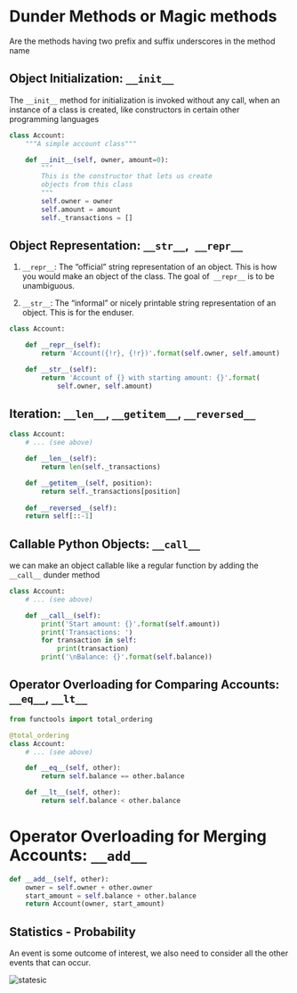 # Dunder Methods or Magic methods
 Are the methods having two prefix and suffix underscores in the method name

## Object Initialization: `__init__ `
The `__init__` method for initialization is invoked without any call, when an instance of a class is created, like constructors in certain other programming languages

```python
class Account:
    """A simple account class"""

    def __init__(self, owner, amount=0):
        """
        This is the constructor that lets us create
        objects from this class
        """
        self.owner = owner
        self.amount = amount
        self._transactions = []
```
## Object Representation: `__str__`,` __repr__`

1. `__repr__`: The “official” string representation of an object. This is how you would make an object of the class. The goal of` __repr__` is to be unambiguous.

2. `__str__`: The “informal” or nicely printable string representation of an object. This is for the enduser.

```python
class Account:

    def __repr__(self):
        return 'Account({!r}, {!r})'.format(self.owner, self.amount)

    def __str__(self):
        return 'Account of {} with starting amount: {}'.format(
            self.owner, self.amount)
```

## Iteration: `__len__`, `__getitem__`, `__reversed__`

```python
class Account:
    # ... (see above)

    def __len__(self):
        return len(self._transactions)

    def __getitem__(self, position):
        return self._transactions[position]
    
    def __reversed__(self):
    return self[::-1]
```

## Callable Python Objects: `__call__`
we can make an object callable like a regular function by adding the `__call__` dunder method

```python
class Account:
    # ... (see above)

    def __call__(self):
        print('Start amount: {}'.format(self.amount))
        print('Transactions: ')
        for transaction in self:
            print(transaction)
        print('\nBalance: {}'.format(self.balance))
```

## Operator Overloading for Comparing Accounts: `__eq__`, `__lt__`

```python
from functools import total_ordering

@total_ordering
class Account:
    # ... (see above)

    def __eq__(self, other):
        return self.balance == other.balance

    def __lt__(self, other):
        return self.balance < other.balance
```

# Operator Overloading for Merging Accounts: `__add__`

```python
def __add__(self, other):
    owner = self.owner + other.owner
    start_amount = self.balance + other.balance
    return Account(owner, start_amount)
```
## Statistics - Probability
An event is some outcome of interest, we also need to consider all the other events that can occur.

![statesic](https://i.imgur.com/GtbawRt.jpg)
